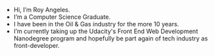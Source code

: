 - Hi, I’m Roy Angeles.
- I’m a Computer Science Graduate.
- I have been in the Oil & Gas industry for the more 10 years.
- I’m currently taking up the Udacity's Front End Web Development Nanodegree program and hopefully be part again of tech industry as front-developer.


<!---
Roy-Angeles/Roy-Angeles is a ✨ special ✨ repository because its `README.md` (this file) appears on your GitHub profile.
You can click the Preview link to take a look at your changes.
--->
